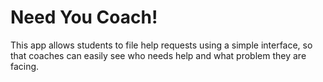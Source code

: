 # Need You Coach!

This app allows students to file help requests using a simple interface, so that coaches can easily see who needs help and what problem they are facing.
